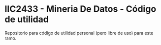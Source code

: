 # IIC2433 - Mineria De Datos - Código de utilidad

Repositorio para código de utilidad personal (pero libre de uso) para este ramo.

